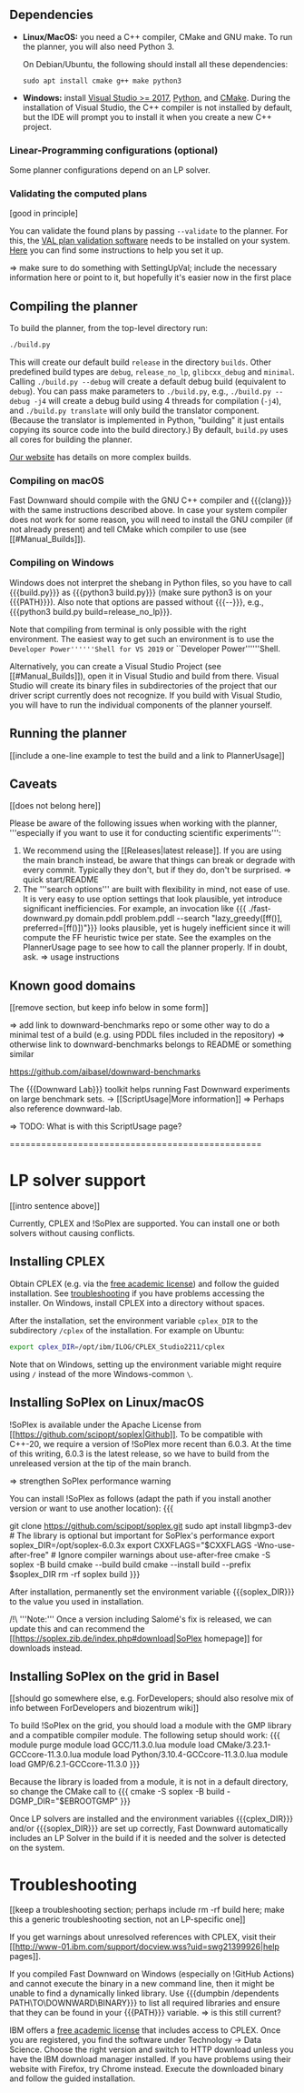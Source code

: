 ## Dependencies

- **Linux/MacOS:** you need a C++ compiler, CMake and GNU make.
  To run the planner, you will also need Python 3.

  On Debian/Ubuntu, the following should install all these dependencies:
  ```
  sudo apt install cmake g++ make python3
  ```
- **Windows:** install [Visual Studio >= 2017](https://visualstudio.microsoft.com/de/vs/older-downloads/),
[Python](https://www.python.org/downloads/windows/), and [CMake](http://www.cmake.org/download/).
During the installation of Visual Studio, the C++ compiler is not installed by default, but the IDE will prompt you to install it when you create a new C++ project.


### Linear-Programming configurations (optional)

Some planner configurations depend on an LP solver. 










### Validating the computed plans

[good in principle]

You can validate the found plans by passing `--validate` to the planner. For this, the [VAL plan validation software](https://github.com/KCL-Planning/VAL)
needs to be installed on your system. [Here](SettingUpVal) you can find some instructions to help you set it up.

=> make sure to do something with SettingUpVal; include the necessary information here or point to it, but hopefully it's easier now in the first place

## Compiling the planner

To build the planner, from the top-level directory run:

```bash
./build.py
```

This will create our default build `release` in the directory `builds`. Other predefined build types are `debug`, `release_no_lp`, `glibcxx_debug` and `minimal`. Calling `./build.py --debug` will create a default debug build (equivalent to `debug`). You can pass make parameters to `./build.py`, e.g., `./build.py --debug -j4` will create a debug build using 4 threads for compilation (`-j4`), and `./build.py translate` will only build the translator component. (Because the translator is implemented in Python, "building" it just entails copying its source code into the build directory.) By default, `build.py` uses all cores for building the planner.

[Our website](https://www.fast-downward.org/ForDevelopers/CMake) has details on more complex builds.

### Compiling on macOS

Fast Downward should compile with the GNU C++ compiler and {{{clang}}} with the same instructions described above. In case your system compiler does not work for some reason, you will need to install the GNU compiler (if not already present) and tell CMake which compiler to use (see [[#Manual_Builds]]).

### Compiling on Windows

Windows does not interpret the shebang in Python files, so you have to call {{{build.py}}} as {{{python3 build.py}}} (make sure python3 is on your {{{PATH}}}). Also note that options are passed without {{{--}}}, e.g., {{{python3 build.py build=release_no_lp}}}.

Note that compiling from terminal is only possible with the right environment. The easiest way to get such an environment is to use the ``Developer Power''''''Shell for VS 2019`` or ``Developer Power''''''Shell.

Alternatively, you can create a Visual Studio Project (see [[#Manual_Builds]]), open it in Visual Studio and build from there. Visual Studio will create its binary files in subdirectories of the project that our driver script currently does not recognize. If you build with Visual Studio, you will have to run the individual components of the planner yourself.

## Running the planner

[[include a one-line example to test the build and a link to PlannerUsage]]


## Caveats
[[does not belong here]]

Please be aware of the following issues when working with the planner, '''especially if you want to use it for conducting scientific experiments''':

 1. We recommend using the [[Releases|latest release]]. If you are using the main branch instead, be aware that things can break or degrade with every commit. Typically they don't, but if they do, don't be surprised.
   => quick start/README
 1. The '''search options''' are built with flexibility in mind, not ease of use. It is very easy to use option settings that look plausible, yet introduce significant inefficiencies. For example, an invocation like {{{
./fast-downward.py domain.pddl problem.pddl --search "lazy_greedy([ff()], preferred=[ff()])"}}} looks plausible, yet is hugely inefficient since it will compute the FF heuristic twice per state. See the examples on the PlannerUsage page to see how to call the planner properly. If in doubt, ask.
   => usage instructions

## Known good domains
[[remove section, but keep info below in some form]]

=> add link to downward-benchmarks repo or some other way to do a minimal test of a build (e.g. using PDDL files included in the repository)
=> otherwise link to downward-benchmarks belongs to README or something similar

https://github.com/aibasel/downward-benchmarks

The {{{Downward Lab}}} toolkit helps running Fast Downward experiments on large benchmark sets. &rarr; [[ScriptUsage|More information]]
=> Perhaps also reference downward-lab.

=> TODO: What is with this ScriptUsage page?

================================================

# LP solver support

[[intro sentence above]]

Currently, CPLEX and !SoPlex are supported. You can install one or both solvers without causing conflicts.

## Installing CPLEX

Obtain CPLEX (e.g. via the [free academic license](http://ibm.com/academic)) and follow the guided installation. See [troubleshooting](#troubleshooting) if you have problems accessing the installer.
On Windows, install CPLEX into a directory without spaces.

After the installation, set the environment variable `cplex_DIR` to the subdirectory `/cplex` of the installation.
For example on Ubuntu:
```bash
export cplex_DIR=/opt/ibm/ILOG/CPLEX_Studio2211/cplex
```
Note that on Windows, setting up the environment variable might require using `/` instead of the more Windows-common `\`.





## Installing SoPlex on Linux/macOS

!SoPlex is available under the Apache License from [[https://github.com/scipopt/soplex|Github]]. To be compatible with C++-20, we require a version of !SoPlex more recent than 6.0.3. At the time of this writing, 6.0.3 is the latest release, so we have to build from the unreleased version at the tip of the main branch.

=> strengthen SoPlex performance warning

You can install !SoPlex as follows (adapt the path if you install another version or want to use another location):
{{{

git clone https://github.com/scipopt/soplex.git
sudo apt install libgmp3-dev # The library is optional but important for SoPlex's performance
export soplex_DIR=/opt/soplex-6.0.3x
export CXXFLAGS="$CXXFLAGS -Wno-use-after-free" # Ignore compiler warnings about use-after-free
cmake -S soplex -B build
cmake --build build
cmake --install build --prefix $soplex_DIR
rm -rf soplex build
}}}

After installation, permanently set the environment variable {{{soplex_DIR}}} to the value you used in installation.

/!\ '''Note:''' Once a version including Salomé's fix is released, we can update this and can recommend the [[https://soplex.zib.de/index.php#download|SoPlex homepage]] for downloads instead.

## Installing SoPlex on the grid in Basel
[[should go somewhere else, e.g. ForDevelopers; should also resolve mix of info between ForDevelopers and biozentrum wiki]]

To build !SoPlex on the grid, you should load a module with the GMP library and a compatible compiler module. The following setup should work:
{{{
module purge
module load GCC/11.3.0.lua
module load CMake/3.23.1-GCCcore-11.3.0.lua
module load Python/3.10.4-GCCcore-11.3.0.lua
module load GMP/6.2.1-GCCcore-11.3.0
}}}

Because the library is loaded from a module, it is not in a default directory, so change the CMake call to
{{{
cmake -S soplex -B build -DGMP_DIR="$EBROOTGMP"
}}}

Once LP solvers are installed and the environment variables {{{cplex_DIR}}} and/or {{{soplex_DIR}}} are set up correctly, Fast Downward automatically includes an LP Solver in the build if it is needed and the solver is detected on the system.

# Troubleshooting

[[keep a troubleshooting section; perhaps include rm -rf build here; make this a generic troubleshooting section, not an LP-specific one]]

If you get warnings about unresolved references with CPLEX, visit their [[http://www-01.ibm.com/support/docview.wss?uid=swg21399926|help pages]].

If you compiled Fast Downward on Windows (especially on !GitHub Actions) and cannot execute the binary in a new command line, then it might be unable to find a dynamically linked library. Use {{{dumpbin /dependents PATH\TO\DOWNWARD\BINARY}}} to list all required libraries and ensure that they can be found in your {{{PATH}}} variable.
=> is this still current?

IBM offers a [free academic license](http://ibm.com/academic) that includes access to CPLEX.
Once you are registered, you find the software under Technology -> Data Science. Choose the right version and switch to HTTP download unless you have the IBM download manager installed. If you have problems using their website with Firefox, try Chrome instead. Execute the downloaded binary and follow the guided installation.
